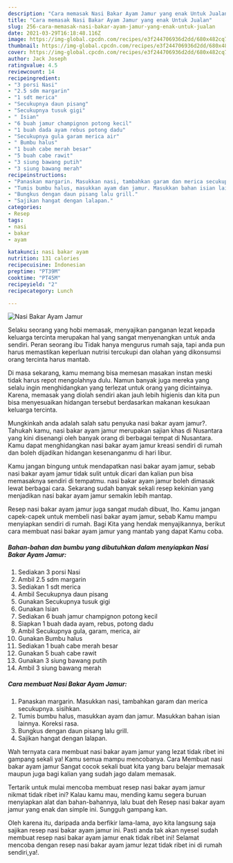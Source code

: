 ```yaml
---
description: "Cara memasak Nasi Bakar Ayam Jamur yang enak Untuk Jualan"
title: "Cara memasak Nasi Bakar Ayam Jamur yang enak Untuk Jualan"
slug: 256-cara-memasak-nasi-bakar-ayam-jamur-yang-enak-untuk-jualan
date: 2021-03-29T16:18:48.116Z
image: https://img-global.cpcdn.com/recipes/e3f244706936d2dd/680x482cq70/nasi-bakar-ayam-jamur-foto-resep-utama.jpg
thumbnail: https://img-global.cpcdn.com/recipes/e3f244706936d2dd/680x482cq70/nasi-bakar-ayam-jamur-foto-resep-utama.jpg
cover: https://img-global.cpcdn.com/recipes/e3f244706936d2dd/680x482cq70/nasi-bakar-ayam-jamur-foto-resep-utama.jpg
author: Jack Joseph
ratingvalue: 4.5
reviewcount: 14
recipeingredient:
- "3 porsi Nasi"
- "2.5 sdm margarin"
- "1 sdt merica"
- "Secukupnya daun pisang"
- "Secukupnya tusuk gigi"
- " Isian"
- "6 buah jamur champignon potong kecil"
- "1 buah dada ayam rebus potong dadu"
- "Secukupnya gula garam merica air"
- " Bumbu halus"
- "1 buah cabe merah besar"
- "5 buah cabe rawit"
- "3 siung bawang putih"
- "3 siung bawang merah"
recipeinstructions:
- "Panaskan margarin. Masukkan nasi, tambahkan garam dan merica secukupnya. sisihkan."
- "Tumis bumbu halus, masukkan ayam dan jamur. Masukkan bahan isian lainnya. Koreksi rasa."
- "Bungkus dengan daun pisang lalu grill."
- "Sajikan hangat dengan lalapan."
categories:
- Resep
tags:
- nasi
- bakar
- ayam

katakunci: nasi bakar ayam 
nutrition: 131 calories
recipecuisine: Indonesian
preptime: "PT39M"
cooktime: "PT45M"
recipeyield: "2"
recipecategory: Lunch

---
```



![Nasi Bakar Ayam Jamur](https://img-global.cpcdn.com/recipes/e3f244706936d2dd/680x482cq70/nasi-bakar-ayam-jamur-foto-resep-utama.jpg)

Selaku seorang yang hobi memasak, menyajikan panganan lezat kepada keluarga tercinta merupakan hal yang sangat menyenangkan untuk anda sendiri. Peran seorang ibu Tidak hanya mengurus rumah saja, tapi anda pun harus memastikan keperluan nutrisi tercukupi dan olahan yang dikonsumsi orang tercinta harus mantab.

Di masa  sekarang, kamu memang bisa memesan masakan instan meski tidak harus repot mengolahnya dulu. Namun banyak juga mereka yang selalu ingin menghidangkan yang terlezat untuk orang yang dicintainya. Karena, memasak yang diolah sendiri akan jauh lebih higienis dan kita pun bisa menyesuaikan hidangan tersebut berdasarkan makanan kesukaan keluarga tercinta. 



Mungkinkah anda adalah salah satu penyuka nasi bakar ayam jamur?. Tahukah kamu, nasi bakar ayam jamur merupakan sajian khas di Nusantara yang kini disenangi oleh banyak orang di berbagai tempat di Nusantara. Kamu dapat menghidangkan nasi bakar ayam jamur kreasi sendiri di rumah dan boleh dijadikan hidangan kesenanganmu di hari libur.

Kamu jangan bingung untuk mendapatkan nasi bakar ayam jamur, sebab nasi bakar ayam jamur tidak sulit untuk dicari dan kalian pun bisa memasaknya sendiri di tempatmu. nasi bakar ayam jamur boleh dimasak lewat berbagai cara. Sekarang sudah banyak sekali resep kekinian yang menjadikan nasi bakar ayam jamur semakin lebih mantap.

Resep nasi bakar ayam jamur juga sangat mudah dibuat, lho. Kamu jangan capek-capek untuk membeli nasi bakar ayam jamur, sebab Kamu mampu menyiapkan sendiri di rumah. Bagi Kita yang hendak menyajikannya, berikut cara membuat nasi bakar ayam jamur yang mantab yang dapat Kamu coba.

<!--inarticleads1-->

##### Bahan-bahan dan bumbu yang dibutuhkan dalam menyiapkan Nasi Bakar Ayam Jamur:

1. Sediakan 3 porsi Nasi
1. Ambil 2.5 sdm margarin
1. Sediakan 1 sdt merica
1. Ambil Secukupnya daun pisang
1. Gunakan Secukupnya tusuk gigi
1. Gunakan  Isian
1. Sediakan 6 buah jamur champignon potong kecil
1. Siapkan 1 buah dada ayam, rebus, potong dadu
1. Ambil Secukupnya gula, garam, merica, air
1. Gunakan  Bumbu halus
1. Sediakan 1 buah cabe merah besar
1. Gunakan 5 buah cabe rawit
1. Gunakan 3 siung bawang putih
1. Ambil 3 siung bawang merah




<!--inarticleads2-->

##### Cara membuat Nasi Bakar Ayam Jamur:

1. Panaskan margarin. Masukkan nasi, tambahkan garam dan merica secukupnya. sisihkan.
1. Tumis bumbu halus, masukkan ayam dan jamur. Masukkan bahan isian lainnya. Koreksi rasa.
1. Bungkus dengan daun pisang lalu grill.
1. Sajikan hangat dengan lalapan.




Wah ternyata cara membuat nasi bakar ayam jamur yang lezat tidak ribet ini gampang sekali ya! Kamu semua mampu mencobanya. Cara Membuat nasi bakar ayam jamur Sangat cocok sekali buat kita yang baru belajar memasak maupun juga bagi kalian yang sudah jago dalam memasak.

Tertarik untuk mulai mencoba membuat resep nasi bakar ayam jamur nikmat tidak ribet ini? Kalau kamu mau, mending kamu segera buruan menyiapkan alat dan bahan-bahannya, lalu buat deh Resep nasi bakar ayam jamur yang enak dan simple ini. Sungguh gampang kan. 

Oleh karena itu, daripada anda berfikir lama-lama, ayo kita langsung saja sajikan resep nasi bakar ayam jamur ini. Pasti anda tak akan nyesel sudah membuat resep nasi bakar ayam jamur enak tidak ribet ini! Selamat mencoba dengan resep nasi bakar ayam jamur lezat tidak ribet ini di rumah sendiri,ya!.

